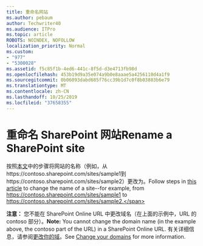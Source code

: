 ```yaml
---
title: 重命名网站
ms.author: pebaum
author: Techwriter40
ms.audience: ITPro
ms.topic: article
ROBOTS: NOINDEX, NOFOLLOW
localization_priority: Normal
ms.custom:
- "977"
- "5300028"
ms.assetid: f5c85f1b-4ed6-441c-8f5d-d3e4713fb98d
ms.openlocfilehash: 453b19d9a35e074a9b0e8aaae5a4256110d4a1f9
ms.sourcegitcommit: 0b06093dabd685f76cc39b1d7c0f8b03883b6e79
ms.translationtype: MT
ms.contentlocale: zh-CN
ms.lasthandoff: 10/25/2019
ms.locfileid: "37658355"
---
```

# <a name="rename-a-sharepoint-site"></a><span data-ttu-id="2e1d1-102">重命名 SharePoint 网站</span><span class="sxs-lookup"><span data-stu-id="2e1d1-102">Rename a SharePoint site</span></span>

<span data-ttu-id="2e1d1-103">按照[本文](https://docs.microsoft.com/sharepoint/change-site-address)中的步骤将网站的名称（例如，从https://contoso.sharepoint.com/sites/sample1到https://contoso.sharepoint.com/sites/sample2）更改为。</span><span class="sxs-lookup"><span data-stu-id="2e1d1-103">Follow steps in [this article](https://docs.microsoft.com/sharepoint/change-site-address) to change the name of a site--for example, from https://contoso.sharepoint.com/sites/sample1 to https://contoso.sharepoint.com/sites/sample2.</span></span>

<span data-ttu-id="2e1d1-104">**注意：** 您不能在 SharePoint Online URL 中更改域名（在上面的示例中，URL 的 contoso 部分）。</span><span class="sxs-lookup"><span data-stu-id="2e1d1-104">**Note:** You cannot change the domain name (in the example above, the contoso part of the URL) in a SharePoint Online URL.</span></span> <span data-ttu-id="2e1d1-105">有关详细信息，请参阅[更改你的域](https://go.microsoft.com/fwlink/?Linkid=2018696)。</span><span class="sxs-lookup"><span data-stu-id="2e1d1-105">See [Change your domains](https://go.microsoft.com/fwlink/?Linkid=2018696) for more information.</span></span>
  